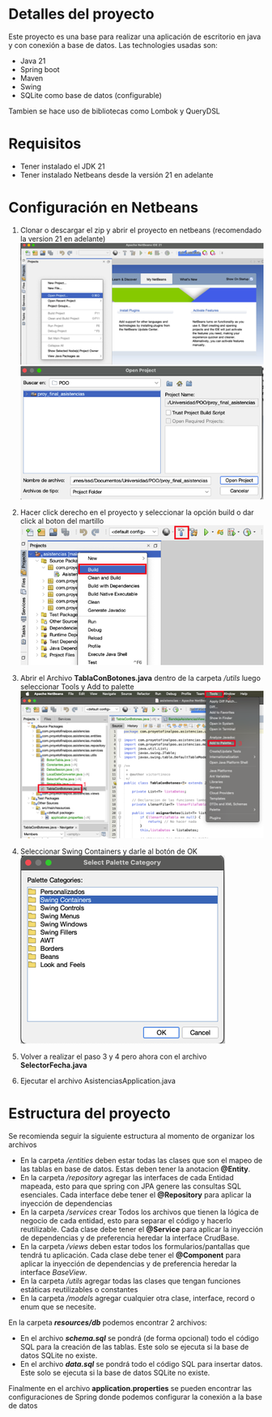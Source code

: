 # Detalles del proyecto

Este proyecto es una base para realizar una aplicación de escritorio en java y con conexión a base de datos. Las technologies usadas son:

 - Java 21
 - Spring boot
 - Maven
 - Swing
 - SQLite como base de datos (configurable)

Tambien se hace uso de bibliotecas como Lombok y QueryDSL

# Requisitos
 - Tener instalado el JDK 21
 - Tener instalado Netbeans desde la versión 21 en adelante
# Configuración en Netbeans

 1. Clonar o descargar el zip y abrir el proyecto en netbeans (recomendado la version 21 en adelante)
 ![screenshot](./docs/images/config-netbeans-1.png)
 ![screenshot](./docs/images/config-netbeans-2.png)

 2. Hacer click derecho en el proyecto y seleccionar la opción build o dar click al boton del martillo
 ![screenshot](./docs/images/config-netbeans-3.png)

 3. Abrir el Archivo **TablaConBotones.java** dentro de la carpeta */utils* luego seleccionar Tools y Add to palette
 ![screenshot](./docs/images/config-netbeans-4.png)

 4. Seleccionar Swing Containers y darle al botón de OK
 ![screenshot](./docs/images/config-netbeans-5.png)

 5. Volver a realizar el paso 3 y 4 pero ahora con el archivo **SelectorFecha.java**

 6. Ejecutar el archivo AsistenciasApplication.java

# Estructura del proyecto

Se recomienda seguir la siguiente estructura al momento de organizar los archivos
 - En la carpeta */entities* deben estar todas las clases que son el mapeo de las tablas en base de datos. Estas deben tener la anotacion **@Entity**.
 - En la carpeta */repository* agregar las interfaces de cada Entidad mapeada, esto para que spring con JPA genere las consultas SQL esenciales. Cada interface debe tener el **@Repository** para aplicar la inyección de dependencias
 - En la carpeta */services* crear Todos los archivos que tienen la lógica de negocio de cada entidad, esto para separar el código y hacerlo reutilizable. Cada clase debe tener el **@Service** para aplicar la inyección de dependencias y de preferencia heredar la interface CrudBase.
 - En la carpeta */views* deben estar todos los formularios/pantallas que tendrá tu aplicación. Cada clase debe tener el **@Component** para aplicar la inyección de dependencias y de preferencia heredar la interface *BaseView*.
 - En la carpeta */utils* agregar todas las clases que tengan funciones estáticas reutilizables o constantes
 - En la carpeta */models* agregar cualquier otra clase, interface, record o enum que se necesite.

En la carpeta ***resources/db*** podemos encontrar 2 archivos:

- En el archivo ***schema.sql*** se pondrá (de forma opcional) todo el código SQL para la creación de las tablas. Este solo se ejecuta si la base de datos SQLite no existe.
- En el archivo ***data.sql*** se pondrá todo el código SQL para insertar datos. Este solo se ejecuta si la base de datos SQLite no existe.

Finalmente en el archivo **application.properties** se pueden encontrar las configuraciones de Spring donde podemos configurar la conexión a la base de datos
